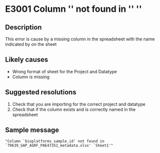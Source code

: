 # E3001 Column '<column name>' not found in '<filename>' '<Sheet>'

## Description

This error is cause by a missing column in the spreadsheet with the
name indicated by <filename> on the sheet <sheet>

## Likely causes

* Wrong format of sheet for the Project and Datatype
* Column is missing

## Suggested resolutions

1. Check that you are importing for the correct project and datatype
2. Check that if the column exists and is correctly named in the spreadsheet

## Sample message

```
"Column `bioplatforms_sample_id' not found in `79639_GAP_AGRF_PAE47351_metadata.xlsx' `Sheet1'"
```
